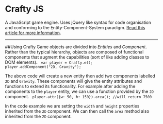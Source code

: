 # Crafty JS
A JavaScript game engine. Uses jQuery like syntax for code organisation and conforming to
the Entity-Component-System paradigm. [Read this article for more information](http://cowboyprogramming.com/2007/01/05/evolve-your-heirachy/).

***

##Using Crafty
Game objects are divided into *Entities* and *Component*. Rather than the typical hierarchy, objects are composed of
functional components that augment the capabilities (sort of like adding classes to DOM elements).
<code>
    var player = Crafty.e();
	player.addComponent("2D, Gravity");
</code>

The above code will create a new entity then add two components labelled `2D` and `Gravity`. These components
will give the entity attributes and functions to extend its functionality. For example after adding the components
to the `player` entity, we can use a function provided by the `2D` component.
<code>
    player.attr({w: 50, h: 150}).area(); //will return 7500
</code>

In the code example we are setting the `width` and `height` properties inherited from the `2D` component. We can
then call the `area` method also inherited from the `2D` component.